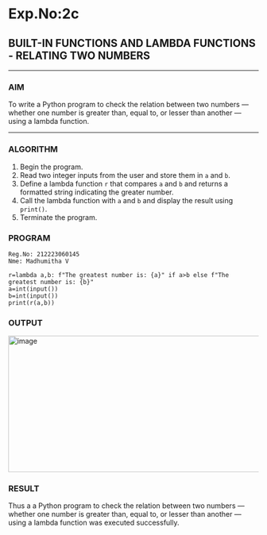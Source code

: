 # Exp.No:2c
## BUILT-IN FUNCTIONS AND LAMBDA FUNCTIONS - RELATING TWO NUMBERS

---

### AIM  
To write a Python program to check the relation between two numbers — whether one number is greater than, equal to, or lesser than another — using a lambda function.

---

### ALGORITHM

1. Begin the program.
2. Read two integer inputs from the user and store them in `a` and `b`.
3. Define a lambda function `r` that compares `a` and `b` and returns a formatted string indicating the greater number.
4. Call the lambda function with `a` and `b` and display the result using `print()`.
5. Terminate the program.

### PROGRAM

```
Reg.No: 212223060145
Nme: Madhumitha V

r=lambda a,b: f"The greatest number is: {a}" if a>b else f"The greatest number is: {b}"
a=int(input())
b=int(input())
print(r(a,b))
```

### OUTPUT
<img width="689" height="275" alt="image" src="https://github.com/user-attachments/assets/f4224a46-8af5-4dcc-b451-69073285e078" />

### RESULT
Thus a a Python program to check the relation between two numbers — whether one number is greater than, equal to, or lesser than another — using a lambda function was executed successfully.
